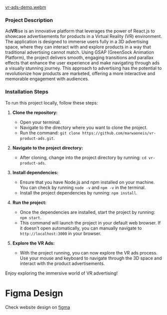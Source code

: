 [vr-ads-demo.webm](https://github.com/marwaoneis/vr-product-ads/assets/110203332/d0823034-c61a-446b-9c6b-936a162177e9)

### Project Description

Ad**VR**ise is an innovative platform that leverages the power of React.js to showcase advertisements for products in a Virtual Reality (VR) environment. The application is designed to immerse users fully in a 3D advertising space, where they can interact with and explore products in a way that traditional advertising cannot match. Using GSAP (GreenSock Animation Platform), the project delivers smooth, engaging transitions and parallax effects that enhance the user experience and make navigating through ads a visually stunning journey. This approach to advertising has the potential to revolutionize how products are marketed, offering a more interactive and memorable engagement with audiences.

### Installation Steps

To run this project locally, follow these steps:

1. **Clone the repository:**

   - Open your terminal.
   - Navigate to the directory where you want to clone the project.
   - Run the command: `git clone https://github.com/marwaoneis/vr-product-ads.git`.

2. **Navigate to the project directory:**

   - After cloning, change into the project directory by running: `cd vr-product-ads`.

3. **Install dependencies:**

   - Ensure that you have Node.js and npm installed on your machine. You can check by running `node -v` and `npm -v` in the terminal.
   - Install the project dependencies by running: `npm install`.

4. **Run the project:**

   - Once the dependencies are installed, start the project by running: `npm start`.
   - This command will launch the project in your default web browser. If it doesn't open automatically, you can manually navigate to `http://localhost:3000` in your browser.

5. **Explore the VR Ads:**
   - With the project running, you can now explore the VR ads process. Use your mouse and keyboard to navigate through the 3D space and interact with the product advertisements.

Enjoy exploring the immersive world of VR advertising!

# Figma Design

Check website design on [figma](https://www.figma.com/file/LSrdSzedQbRTYOmQOYKGsU/VR-ADS?type=design&node-id=0-1&mode=design&t=S5A51pkYMiCa9FgA-0)
